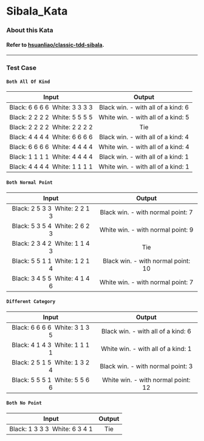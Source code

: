# Sibala_Kata
### About this Kata
#### Refer to [hsuanliao/classic-tdd-sibala](https://github.com/hsuanliao/classic-tdd-sibala).

<hr>

### Test Case
#### `Both All Of Kind`
| Input | Output |
| :----: | :----: |
| Black: 6 6 6 6&nbsp;&nbsp;White: 3 3 3 3 | Black win. - with all of a kind: 6 |
| Black: 2 2 2 2&nbsp;&nbsp;White: 5 5 5 5 | White win. - with all of a kind: 5 |
| Black: 2 2 2 2&nbsp;&nbsp;White: 2 2 2 2 | Tie |
| Black: 4 4 4 4&nbsp;&nbsp;White: 6 6 6 6 | Black win. - with all of a kind: 4 |
| Black: 6 6 6 6&nbsp;&nbsp;White: 4 4 4 4 | White win. - with all of a kind: 4 |
| Black: 1 1 1 1&nbsp;&nbsp;White: 4 4 4 4 | Black win. - with all of a kind: 1|
| Black: 4 4 4 4&nbsp;&nbsp;White: 1 1 1 1 | White win. - with all of a kind: 1|

#### `Both Normal Point`
| Input | Output |
| :----: | :----: |
| Black: 2 5 3 3&nbsp;&nbsp;White: 2 2 1 3 | Black win. - with normal point: 7 |
| Black: 5 3 5 4&nbsp;&nbsp;White: 2 6 2 3 | White win. - with normal point: 9 |
| Black: 2 3 4 2&nbsp;&nbsp;White: 1 1 4 3 | Tie |
| Black: 5 5 1 1&nbsp;&nbsp;White: 1 2 1 4 | Black win. - with normal point: 10 |
| Black: 3 4 5 5&nbsp;&nbsp;White: 4 1 4 6 | White win. - with normal point: 7 |

#### `Different Category`
| Input | Output |
| :----: | :----: |
| Black: 6 6 6 6&nbsp;&nbsp;White: 3 1 3 5 | Black win. - with all of a kind: 6|
| Black: 4 1 4 3&nbsp;&nbsp;White: 1 1 1 1 | White win. - with all of a kind: 1|
| Black: 2 5 1 5&nbsp;&nbsp;White: 1 3 2 4 | Black win. - with normal point: 3 |
| Black: 5 5 5 1&nbsp;&nbsp;White: 5 5 6 6 | White win. - with normal point: 12 |

#### `Both No Point`
| Input | Output |
| :----: | :----: |
| Black: 1 3 3 3&nbsp;&nbsp;White: 6 3 4 1 | Tie |
